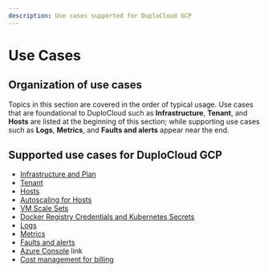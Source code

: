 ```yaml
---
description: Use cases supported for DuploCloud GCP
---
```


# Use Cases

## Organization of use cases

Topics in this section are covered in the order of typical usage. Use cases that are foundational to DuploCloud such as **Infrastructure**, **Tenant**, and **Hosts** are listed at the beginning of this section; while supporting use cases such as **Logs**, **Metrics**, and **Faults and alerts** appear near the end.&#x20;

## Supported use cases for DuploCloud GCP

* [Infrastructure and Plan](../../aws/use-cases/disaster-recovery.md)
* [Tenant](../../azure/use-cases/tenant-environment.md)
* [Hosts](../../aws/use-cases/hosts-vms.md)
* [Autoscaling for Hosts](../../azure/use-cases/autoscaling/)
* [VM Scale Sets](../../azure/use-cases/vm-scale-sets.md)
* [Docker Registry Credentials and Kubernetes Secrets](../../azure/use-cases/docker-registry-credentials-and-kubernetes-secrets.md)
* [Logs](../../azure/use-cases/logs.md)
* [Metrics](../../azure/use-cases/metrics.md)
* [Faults and alerts](../../azure/use-cases/faults-and-alerting/)
* [Azure Console](../../azure/use-cases/azure-console-link.md) link
* [Cost management for billing](../../azure/use-cases/cost-management.md)
